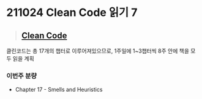 # 211024 Clean Code 읽기 7

> ## [Clean Code](http://www.yes24.com/Product/Goods/11681152)
클린코드는 총 17개의 챕터로 이루어져있으므로, 1주일에 1~3챕터씩 8주 안에 책을 모두 읽을 계획

### 이번주 분량
- Chapter 17 - Smells and Heuristics
